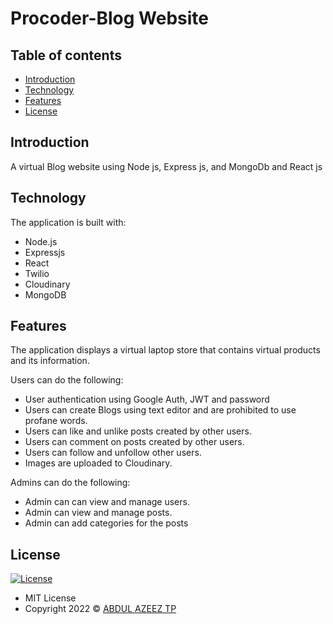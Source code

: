 # Procoder-Blog Website

## Table of contents

- [Introduction](#introduction)
- [Technology](#technology)
- [Features](#features)
- [License](#license)

## Introduction

A virtual Blog website using Node js, Express js, and MongoDb and React js



## Technology

The application is built with:

- Node.js 
- Expressjs
- React
- Twilio
- Cloudinary
- MongoDB


## Features

The application displays a virtual laptop store that contains virtual products and its information.

Users can do the following:

- User authentication using Google Auth, JWT  and password
- Users can create Blogs using text editor and are prohibited to use profane words.
- Users can like and unlike posts created by other users.
- Users  can comment on posts created by other users.
- Users can follow and unfollow other users.
- Images are uploaded to Cloudinary.


Admins can do the following:

- Admin can can view and manage users.
- Admin can view and manage posts.
- Admin can add categories for the posts


## License

[![License](https://img.shields.io/:License-MIT-blue.svg?style=flat-square)](http://badges.mit-license.org)

- MIT License
- Copyright 2022 © [ABDUL AZEEZ TP](https://github.com/AbdulAzeez002)
